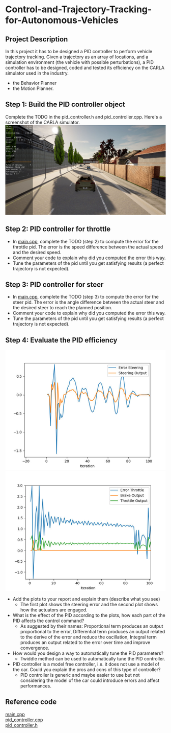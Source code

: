 # Control-and-Trajectory-Tracking-for-Autonomous-Vehicles
## Project Description
In this project it has to be designed a PID controller to perform vehicle trajectory tracking. Given a trajectory as an array of locations, and a simulation environment (the vehicle with possible perturbations), a PID controller has to be designed, coded and tested its efficiency on the CARLA simulator used in the industry.

 * the Behavior Planner
 * the Motion Planner. 
 
## Step 1: Build the PID controller object
Complete the TODO in the pid_controller.h and pid_controller.cpp.
Here's a screenshot of the CARLA simulator.
![Alt text](Pic/Step1.png "Step 1")
## Step 2: PID controller for throttle
* In [main.cpp](Code/main.cpp), complete the TODO (step 2) to compute the error for the throttle pid. The error is the speed difference between the actual speed and the desired speed.
* Comment your code to explain why did you computed the error this way.
* Tune the parameters of the pid until you get satisfying results (a perfect trajectory is not expected).
## Step 3: PID controller for steer
* In [main.cpp](Code/main.cpp), complete the TODO (step 3) to compute the error for the steer pid. The error is the angle difference between the actual steer and the desired steer to reach the planned position.
* Comment your code to explain why did you computed the error this way.
* Tune the parameters of the pid until you get satisfying results (a perfect trajectory is not expected).
 ## Step 4: Evaluate the PID efficiency
![Alt text](Pic/step4.png "Steering")
![Alt text](Pic/step4_2.png "Control")

- Add the plots to your report and explain them (describe what you see)
  - The first plot shows the steering error and the second plot shows how the actuators are engaged. 
- What is the effect of the PID according to the plots, how each part of the PID affects the control command?
  - As suggested by their names: Proportional term produces an output proportional to the error,  Differential term produces an output related to the derive of the error and reduce the oscillation, Integral term produces an output related to the error over time and improve convergence.
- How would you design a way to automatically tune the PID parameters?
  - Twiddle method can be used to automatically tune the PID controller.
- PID controller is a model free controller, i.e. it does not use a model of the car. Could you explain the pros and cons of this type of controller?
  - PID controller is generic and maybe easier to use but not considering the model of the car could introduce errors and affect performances.

## Reference code
[main.cpp](Code/main.cpp)
<br>
[pid_controller.cpp](Code/pid_controller.cpp)
<br>
[pid_controller.h](Code/pid_controller.h)

